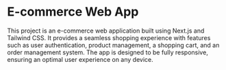 # E-commerce Web App

This project is an e-commerce web application built using Next.js and Tailwind CSS. It provides a seamless shopping experience with features such as user authentication, product management, a shopping cart, and an order management system. The app is designed to be fully responsive, ensuring an optimal user experience on any device.
